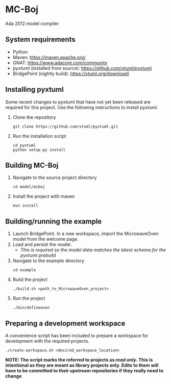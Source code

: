 MC-Boj
======

Ada 2012 model compiler

## System requirements

- Python
- Maven: https://maven.apache.org/
- GNAT: https://www.adacore.com/community
- pyxtuml (installed from source): https://github.com/xtuml/pyxtuml
- BridgePoint (nightly build): https://xtuml.org/download/

## Installing pyxtuml

Some recent changes to pyxtuml that have not yet been released are required for
this project. Use the following instructions to install pyxtuml.

1. Clone the repository
   ```
   git clone https://github.com/xtuml/pyxtuml.git
   ```
2. Run the installation script
   ```
   cd pyxtuml
   python setup.py install
   ```

## Building MC-Boj

1. Navigate to the source project directory
   ```
   cd model/mcboj
   ```
2. Install the project with maven
   ```
   mvn install
   ```

## Building/running the example

1. Launch BridgePoint. In a new workspace, import the MicrowaveOven model from
   the welcome page.
2. Load and persist the model.
   - _This is required so the model data matches the latest schema for the
     pyxtuml prebuild_
3. Navigate to the example directory
   ```
   cd example
   ```
4. Build the project
   ```
   ./build.sh <path_to_MicrowaveOven_project>
   ```
5. Run the project
   ```
   ./bin/defineoven
   ```

## Preparing a development workspace

A convenience script has been included to prepare a workspace for development
with the required projects.

```
./create-workspace.sh <desired_workspace_location>
```

**NOTE: The script marks the referred to projects as _read only_. This is
intentional as they are meant as library projects only. Edits to them will have
to be committed to their upstream repositories if they really need to change**
